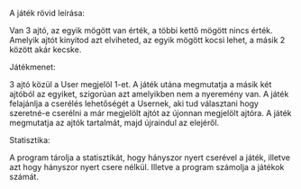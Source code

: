A játék rövid leírása: 

Van 3 ajtó, az egyik mögött van érték, a többi kettő mögött nincs érték. Amelyik ajtót kinyitod azt elviheted, az egyik mögött kocsi lehet, a másik 2 között akár kecske.

Játékmenet: 

3 ajtó közül a User megjelöl 1-et.
A játék utána megmutatja a másik két ajtóból az egyiket, szigorúan azt amelyikben nem a nyeremény van.
A játék felajánlja a cserélés lehetőségét a Usernek, aki tud választani hogy szeretné-e cserélni a már megjelölt ajtót az újonnan megjelölt ajtóra.
A játék megmutatja az ajtók tartalmát, majd újraindul az elejéről.

Statisztika: 

A program tárolja a statisztikát, hogy hányszor nyert cserével a játék, illetve azt hogy hányszor nyert csere nélkül.
Illetve a program számolja a játékok számát.
